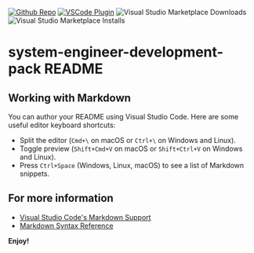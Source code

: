 [github-shield]: https://img.shields.io/github/stars/day253/system-engineer-development-pack?style=social
[github-url]: https://github.com/day253/system-engineer-development-pack
[vscode-shield]: https://img.shields.io/visual-studio-marketplace/r/day253.system-engineer-development-pack?logo=visual-studio-code&style=social
[vscode-url]: https://marketplace.visualstudio.com/items?itemName=day253.system-engineer-development-pack

[![Github Repo][github-shield]][github-url]
[![VSCode Plugin][vscode-shield]][vscode-url]
![Visual Studio Marketplace Downloads](https://img.shields.io/visual-studio-marketplace/d/day253.system-engineer-development-pack?logo=visual-studio-code&style=social)
![Visual Studio Marketplace Installs](https://img.shields.io/visual-studio-marketplace/i/day253.system-engineer-development-pack?logo=visual-studio-code&style=social)

# system-engineer-development-pack README

## Working with Markdown

You can author your README using Visual Studio Code. Here are some useful editor keyboard shortcuts:

* Split the editor (`Cmd+\` on macOS or `Ctrl+\` on Windows and Linux).
* Toggle preview (`Shift+Cmd+V` on macOS or `Shift+Ctrl+V` on Windows and Linux).
* Press `Ctrl+Space` (Windows, Linux, macOS) to see a list of Markdown snippets.

## For more information

* [Visual Studio Code's Markdown Support](http://code.visualstudio.com/docs/languages/markdown)
* [Markdown Syntax Reference](https://help.github.com/articles/markdown-basics/)

**Enjoy!**
